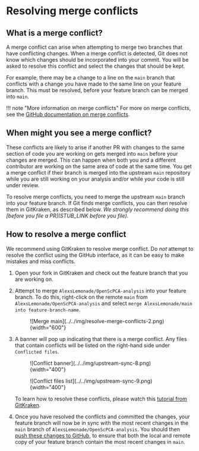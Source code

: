 # Resolving merge conflicts

## What is a merge conflict?

A merge conflict can arise when attempting to merge two branches that have conflicting changes.
When a merge conflict is detected, Git does not know which changes should be incorporated into your commit.
You will be asked to resolve this conflict and select the changes that should be kept.

For example, there may be a change to a line on the `main` branch that conflicts with a change you have made to the same line on your feature branch.
This must be resolved, before your feature branch can be merged into `main`.

!!! note "More information on merge conflicts"
    For more on merge conflicts, see the [GitHub documentation on merge conflicts](https://docs.github.com/en/pull-requests/collaborating-with-pull-requests/addressing-merge-conflicts/about-merge-conflicts).

## When might you see a merge conflict?

These conflicts are likely to arise if another PR with changes to the same section of code you are working on gets merged into `main` before your changes are merged.
This can happen when both you and a different contributor are working on the same area of code at the same time. 
You get a merge conflict if their branch is merged into the upstream `main` repository while you are still working on your analysis and/or while your code is still under review.

To resolve merge conflicts, you need to merge the upstream `main` branch into your feature branch.
If Git finds merge conflicts, you can then resolve them in GitKraken, as described below.
_We strongly recommend doing this [before you file a PR](STUB_LINK before you file)._


## How to resolve a merge conflict

We recommend using GitKraken to resolve merge conflict.
Do _not_ attempt to resolve the conflict using the GitHub interface, as it can be easy to make mistakes and miss conflicts.

1. Open your fork in GitKraken and check out the feature branch that you are working on.

1. Attempt to merge `AlexsLemonade/OpenScPCA-analysis` into your feature branch.
To do this, right-click on the remote `main` from `AlexsLemonade/OpenScPCA-analysis` and select `merge AlexsLemonade/main into feature-branch-name`.

    <figure markdown="span">
        ![Merge main](../../img/resolve-merge-conflicts-2.png){width="600"}
    </figure>

1. A banner will pop up indicating that there is a merge conflict.
Any files that contain conflicts will be listed on the right-hand side under `Conflicted files`.

    <figure markdown="span">
        ![Conflict banner](../../img/upstream-sync-8.png){width="400"}
    </figure>

    <figure markdown="span">
        ![Conflict files list](../../img/upstream-sync-9.png){width="400"}
    </figure>

    To learn how to resolve these conflicts, please watch this [tutorial from GitKraken](https://www.gitkraken.com/learn/git/tutorials/how-to-resolve-merge-conflict-in-git).

1. Once you have resolved the conflicts and committed the changes, your feature branch will now be in sync with the most recent changes in the `main` branch of `AlexsLemonade/OpenScPCA-analysis`.
You should then [push these changes to GitHub](./push-to-origin.md), to ensure that both the local and remote copy of your feature branch contain the most recent changes in `main`.
